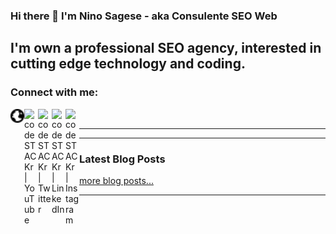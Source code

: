### Hi there 👋 I'm Nino Sagese - aka Consulente SEO Web

<!--
**consulente-seo-web/consulente-seo-web** is a ✨ _special_ ✨ repository because its `README.md` (this file) appears on your GitHub profile.

Here are some ideas to get you started:

- 🔭 We provide SEO campaigns services ...
- 🌱 I’m currently learning everything ...
- 👯 I’m looking to collaborate with other content creators ...
- 🤔 2021 Goals: Contribute more to Open Source projectsh ...
-- ⚡ Fun fact: I love to draw and play guitar / drums...
-->




## I'm own a professional SEO agency, interested in cutting edge technology and coding.


### Connect with me:

[<img align="left" alt="codeSTACKr.com" width="22px" src="https://raw.githubusercontent.com/iconic/open-iconic/master/svg/globe.svg" />][website]
[<img align="left" alt="codeSTACKr | YouTube" width="22px" src="https://cdn.jsdelivr.net/npm/simple-icons@v3/icons/youtube.svg" />][youtube]
[<img align="left" alt="codeSTACKr | Twitter" width="22px" src="https://cdn.jsdelivr.net/npm/simple-icons@v3/icons/twitter.svg" />][twitter]
[<img align="left" alt="codeSTACKr | LinkedIn" width="22px" src="https://cdn.jsdelivr.net/npm/simple-icons@v3/icons/facebook.svg" />][facebook]
[<img align="left" alt="codeSTACKr | Instagram" width="22px" src="https://cdn.jsdelivr.net/npm/simple-icons@v3/icons/pinterest.svg" />][pinterest]

<br />

---

---

### Latest Blog Posts

<!-- BLOG-POST-LIST:START -->
<!-- BLOG-POST-LIST:END -->

[more blog posts...](https://consulenteseoweb.blogspot.com)

---


[website]: https://www.michelemarchi.com
[twitter]: https://twitter.com/ConsulenteSEO1
[youtube]: https://www.youtube.com/channel/UCGAeN83y3CiSuNzuYe6GsoQ
[facebook]: https://www.facebook.com/Consulente-SEO-102834801873362
[pinterest]: https://www.pinterest.it/consulenteseoweb
